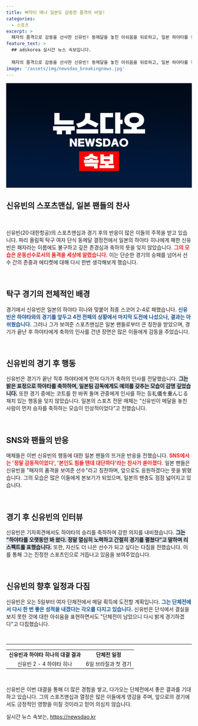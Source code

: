 ```yaml
---
title: 삐약이 매너 일본도 감동한 품격의 비밀!
categories:
  - 스포츠
excerpt: >
  패자의 품격으로 감동을 선사한 신유빈! 동메달을 놓친 아쉬움을 뒤로하고, 일본 하야타를 향한 축하 인사가 전 세계 팬들의 마음을 사로잡았다. 그의 훌륭한 매너와 스포츠 정신이 찬사를 받고 있는 지금, 결승선을 향한 새로운 도전에 나선다!
feature_text: >
  ## adskorea 실시간 뉴스 속보입니다.

  패자의 품격으로 감동을 선사한 신유빈! 동메달을 놓친 아쉬움을 뒤로하고, 일본 하야타를 향한 축하 인사가 전 세계 팬들의 마음을 사로잡았다. 그의 훌륭한 매너와 스포츠 정신이 찬사를 받고 있는 지금, 결승선을 향한 새로운 도전에 나선다!
image: '/assets/img/newsdao_breakingnews.jpg'
---
```


<p><img src="/assets/img/newsdao_breakingnews.jpg" alt="adskorea 속보" /></p>

<h2 data-ke-size="size32">신유빈의 스포츠맨십, 일본 팬들의 찬사</h2>

<p data-ke-size="size16">&nbsp;</p>

<p>신유빈(20·대한항공)의 스포츠맨십과 경기 후의 반응이 많은 이들의 주목을 받고 있습니다. 파리 올림픽 탁구 여자 단식 동메달 결정전에서 일본의 하야타 히나에게 패한 신유빈은 패자라는 이름에도 불구하고 깊은 존경심과 축하의 뜻을 잊지 않았습니다. <b><span style="color: #ee2323;">그의 모습은 운동선수로서의 품격을 세상에 알렸습니다.</span></b> 이는 단순한 경기의 승패를 넘어서 선수 간의 존중과 에티켓에 대해 다시 한번 생각해보게 했습니다. </p>

<p data-ke-size="size16">&nbsp;</p>

<h2 data-ke-size="size26">탁구 경기의 전체적인 배경</h2>

<p>경기에서 신유빈은 일본의 하야타 히나와 맞붙어 최종 스코어 2-4로 패했습니다. <b><span style="color: #1a5490;">신유빈은 하야타와의 경기를 앞두고 4전 전패의 상황에서 마지막 도전에 나섰으나, 결과는 아쉬웠습니다.</span></b> 그러나 그가 보여준 스포츠맨십은 일본 팬들로부터 큰 칭찬을 받았으며, 경기가 끝난 후 하야타에게 축하의 인사를 건넨 장면은 많은 이들에게 감동을 주었습니다.</p>

<p data-ke-size="size16">&nbsp;</p>

<h2 data-ke-size="size26">신유빈의 경기 후 행동</h2>

<p>신유빈은 경기가 끝난 직후 하야타에게 먼저 다가가 축하의 인사를 전달했습니다. <b><span style="background-color: #21538527;">그는 밝은 표정으로 하야타를 축하하며, 일본팀 감독에게도 예의를 갖추는 모습이 감명 깊었습니다.</span></b> 또한 경기 중에는 코트를 한 바퀴 돌며 관중에게 인사를 하는 등礼儀を重んじる 재치 있는 행동을 잊지 않았습니다. 일본의 스포츠 전문 매체는 “신유빈이 메달을 놓친 사람이 먼저 승자를 축하하는 모습이 인상적이었다”고 전했습니다.</p>

<p data-ke-size="size16">&nbsp;</p>

<h2 data-ke-size="size26">SNS와 팬들의 반응</h2>

<p>매체들은 이번 신유빈의 행동에 대한 일본 팬들의 뜨거운 반응을 전했습니다. <b><span style="color: #ee2323;">SNS에서는 '정말 감동적이었다', '본인도 힘들 텐데 대단하다'라는 찬사가 쏟아졌다.</span></b> 일본 팬들은 신유빈을 "패자의 품격을 보여준 선수"라고 칭찬하며, 앞으로도 응원하겠다는 뜻을 밝혔습니다. 그의 모습은 많은 이들에게 본보기가 되었으며, 일본의 팬층도 점점 넓어지고 있습니다. </p>

<p data-ke-size="size16">&nbsp;</p>

<h2 data-ke-size="size26">경기 후 신유빈의 인터뷰</h2>

<p>신유빈은 기자회견에서도 하야타의 승리를 축하하며 강한 의지를 내비쳤습니다. <b><span style="background-color: #21538527;">그는 "하야타를 오랫동안 봐 왔다. 정말 열심히 노력하고 간절히 경기를 펼쳤다”고 말하며 리스펙트를 표했습니다.</span></b> 또한, 자신도 더 나은 선수가 되고 싶다는 다짐을 전했습니다. 이를 통해 그는 진정한 스포츠인으로 거듭나고 있음을 보여주었습니다.</p>

<p data-ke-size="size16">&nbsp;</p>

<h2 data-ke-size="size26">신유빈의 향후 일정과 다짐</h2>

<p>신유빈은 오는 5일부터 여자 단체전에서 메달 획득에 도전할 계획입니다. <b><span style="color: #1a5490;">그는 단체전에서 다시 한 번 좋은 성적을 내겠다는 각오를 다지고 있습니다.</span></b> 신유빈은 단식에서 결실을 보지 못한 것에 대한 아쉬움을 표현하면서도 "단체전이 남았으니 다시 밝게 경기하겠다"고 다짐했습니다. </p>

<p data-ke-size="size16">&nbsp;</p>

<hr />

<table style="border-collapse: collapse; width: 100%;">

<tr>

<td style="text-align: center; height: 17px;"><b>신유빈과 하야타 히나의 대결 결과</b></td>

<td style="text-align: center; height: 17px;"><b>단체전 일정</b></td>

</tr>

<tr>

<td style="text-align: center; height: 17px;">신유빈 2 - 4 하야타 히나</td>

<td style="text-align: center; height: 17px;">6일 브라질과 첫 경기</td>

</tr>

</table>

<p data-ke-size="size16">&nbsp;</p> 

<p>신유빈은 이번 대결을 통해 더 많은 경험을 쌓고, 다가오는 단체전에서 좋은 결과를 기대하고 있습니다. 그의 스포츠맨십과 열정은 많은 이들에게 영감을 주며, 앞으로의 경기에서도 긍정적인 영향을 미칠 것이라고 믿어 의심치 않습니다.</p>
실시간 뉴스 속보는, <a href="https://newsdao.kr" rel="dofollow">https://newsdao.kr</a>



